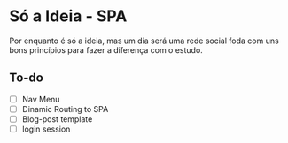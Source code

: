 # Só a Ideia - SPA

Por enquanto é só a ideia, mas um dia será uma rede social foda com uns bons princípios para fazer a diferença com o estudo.

## To-do
- [ ] Nav Menu
- [ ] Dinamic Routing to SPA
- [ ] Blog-post template
- [ ] login session
